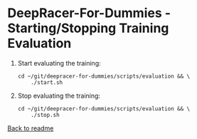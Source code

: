 # **DeepRacer-For-Dummies - Starting/Stopping Training Evaluation**

1. Start evaluating the training:

    ```terminal
    cd ~/git/deepracer-for-dummies/scripts/evaluation && \
        ./start.sh
    ```

2. Stop evaluating the training:

    ```terminal
    cd ~/git/deepracer-for-dummies/scripts/evaluation && \
        ./stop.sh
    ```

[Back to readme](../README.md)
